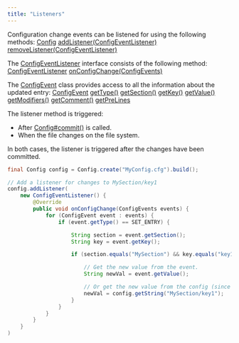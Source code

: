 ```yaml
---
title: "Listeners"
---
```


Configuration change events can be listened for using the following methods:
<tree>
<node-0><java-class>[Config](../apidocs/org/apache/juneau/config/Config.html)</java-class></node-0>
<node-1><java-method>[addListener(ConfigEventListener)](../apidocs/org/apache/juneau/config/Config.html#addListener(ConfigEventListener))</java-method></node-1>
<node-1><java-method>[removeListener(ConfigEventListener)](../apidocs/org/apache/juneau/config/Config.html#removeListener(ConfigEventListener))</java-method></node-1>
</tree>

The [ConfigEventListener](../apidocs/org/apache/juneau/config/event/ConfigEventListener.html) interface consists of the following method:
<tree>
<node-0><java-class>[ConfigEventListener](../apidocs/org/apache/juneau/config/event/ConfigEventListener.html)</java-class></node-0>
<node-1><java-method>[onConfigChange(ConfigEvents)](../apidocs/org/apache/juneau/config/event/ConfigEventListener.html#onConfigChange(ConfigEvents))</java-method></node-1>
</tree>

The [ConfigEvent](../apidocs/org/apache/juneau/config/event/ConfigEvent.html) class provides access to all the information about the updated entry:
<tree>
<node-0><java-class>[ConfigEvent](../apidocs/org/apache/juneau/config/event/ConfigEvent.html)</java-class></node-0>
<node-1><java-method>[getType()](../apidocs/org/apache/juneau/config/event/ConfigEvent.html#getType())</java-method></node-1>
<node-1><java-method>[getSection()](../apidocs/org/apache/juneau/config/event/ConfigEvent.html#getSection())</java-method></node-1>
<node-1><java-method>[getKey()](../apidocs/org/apache/juneau/config/event/ConfigEvent.html#getKey())</java-method></node-1>
<node-1><java-method>[getValue()](../apidocs/org/apache/juneau/config/event/ConfigEvent.html#getValue())</java-method></node-1>
<node-1><java-method>[getModifiers()](../apidocs/org/apache/juneau/config/event/ConfigEvent.html#getModifiers())</java-method></node-1>
<node-1><java-method>[getComment()](../apidocs/org/apache/juneau/config/event/ConfigEvent.html#getComment())</java-method></node-1>
<node-1><java-method>[getPreLines](../apidocs/org/apache/juneau/config/event/ConfigEvent.html#getPreLines())</java-method></node-1>
</tree>

The listener method is triggered:
- After [Config#commit()](../apidocs/org/apache/juneau/config/Config.html#commit()) is called.
- When the file changes on the file system.

In both cases, the listener is triggered after the changes have been committed.

```java
final Config config = Config.create("MyConfig.cfg").build();

// Add a listener for changes to MySection/key1
config.addListener(
    new ConfigEventListener() {
        @Override
        public void onConfigChange(ConfigEvents events) {
            for (ConfigEvent event : events) {
                if (event.getType() == SET_ENTRY) {

                    String section = event.getSection();
                    String key = event.getKey();

                    if (section.equals("MySection") && key.equals("key1")) {

                        // Get the new value from the event.
                        String newVal = event.getValue();

                        // Or get the new value from the config (since the change has already been committed).
                        newVal = config.getString("MySection/key1");
                    }
                }
            }
        }
    }
)

```
